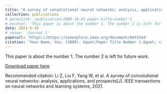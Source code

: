 ```yaml
---
title: "A survey of convolutional neural networks: analysis, applications, and prospects"
collection: publications
# permalink: /publication/2009-10-01-paper-title-number-1
# excerpt: 'This paper is about the number 1. The number 2 is left for future work.'
date: 2021-5-19
# venue: 'Journal 1'
paperurl: 'https://https://ieeexplore.ieee.org/document/9451544'
citation: 'Your Name, You. (2009). &quot;Paper Title Number 1.&quot; <i>Journal 1</i>. 1(1).'
---
```

This paper is about the number 1. The number 2 is left for future work.

[Download paper here](https://https://ieeexplore.ieee.org/document/9451544)

Recommended citation: Li Z, Liu F, Yang W, et al. A survey of convolutional neural networks: analysis, applications, and prospects[J]. IEEE transactions on neural networks and learning systems, 2021.